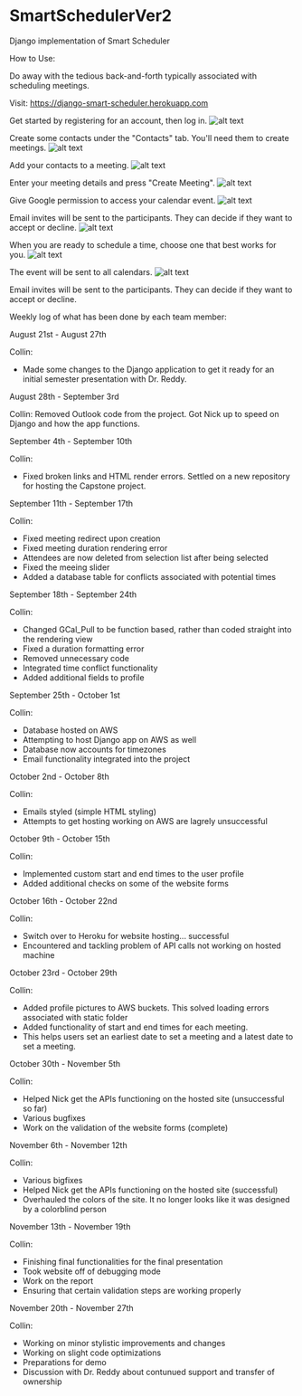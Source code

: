 # SmartSchedulerVer2
Django implementation of Smart Scheduler

How to Use:

Do away with the tedious back-and-forth typically associated with scheduling meetings.

Visit: https://django-smart-scheduler.herokuapp.com

Get started by registering for an account, then log in.
![alt text](https://github.com/collinbennett1999/SmartSchedulerVer2/blob/main/smart_scheduler/static/smart_scheduler/media/register.jpg)


Create some contacts under the "Contacts" tab. You'll need them to create meetings.
![alt text](https://github.com/collinbennett1999/SmartSchedulerVer2/blob/main/smart_scheduler/static/smart_scheduler/media/create_contact.jpg)

Add your contacts to a meeting.
![alt text](https://github.com/collinbennett1999/SmartSchedulerVer2/blob/main/smart_scheduler/static/smart_scheduler/media/add_contacts.jpg)

Enter your meeting details and press "Create Meeting".
![alt text](https://github.com/collinbennett1999/SmartSchedulerVer2/blob/main/smart_scheduler/static/smart_scheduler/media/create_meeting.jpg)

Give Google permission to access your calendar event.
![alt text](https://github.com/collinbennett1999/SmartSchedulerVer2/blob/main/smart_scheduler/static/smart_scheduler/media/api.jpg)

Email invites will be sent to the participants. They can decide if they want to accept or decline.
![alt text](https://github.com/collinbennett1999/SmartSchedulerVer2/blob/main/smart_scheduler/static/smart_scheduler/media/email.jpg)

When you are ready to schedule a time, choose one that best works for you.
![alt text](https://github.com/collinbennett1999/SmartSchedulerVer2/blob/main/smart_scheduler/static/smart_scheduler/media/schedule.jpg)

The event will be sent to all calendars.
![alt text](https://github.com/collinbennett1999/SmartSchedulerVer2/blob/main/smart_scheduler/static/smart_scheduler/media/event.jpg)



Email invites will be sent to the participants. They can decide if they want to accept or decline.


Weekly log of what has been done by each team member:

August 21st - August 27th

Collin:
- Made some changes to the Django application to get it ready for an initial semester presentation with Dr. Reddy. 

August 28th - September 3rd

Collin:
Removed Outlook code from the project. Got Nick up to speed on Django and how the app functions. 

September 4th - September 10th

Collin:
- Fixed broken links and HTML render errors. Settled on a new repository for hosting the Capstone project. 

September 11th - September 17th

Collin:
- Fixed meeting redirect upon creation
- Fixed meeting duration rendering error
- Attendees are now deleted from selection list after being selected
- Fixed the meeing slider
- Added a database table for conflicts associated with potential times

September 18th - September 24th

Collin:
- Changed GCal_Pull to be function based, rather than coded straight into the rendering view
- Fixed a duration formatting error
- Removed unnecessary code
- Integrated time conflict functionality
- Added additional fields to profile

September 25th - October 1st

Collin:
- Database hosted on AWS
- Attempting to host Django app on AWS as well
- Database now accounts for timezones
- Email functionality integrated into the project

October 2nd - October 8th

Collin:
- Emails styled (simple HTML styling)
- Attempts to get hosting working on AWS are lagrely unsuccessful


October 9th - October 15th

Collin:
- Implemented custom start and end times to the user profile
- Added additional checks on some of the website forms


October 16th - October 22nd

Collin:
- Switch over to Heroku for website hosting... successful
- Encountered and tackling problem of API calls not working on hosted machine

October 23rd - October 29th

Collin:
- Added profile pictures to AWS buckets. This solved loading errors associated with static folder
- Added functionality of start and end times for each meeting. 
- This helps users set an earliest date to set a meeting and a latest date to set a meeting. 

October 30th - November 5th

Collin:
- Helped Nick get the APIs functioning on the hosted site (unsuccessful so far)
- Various bugfixes
- Work on the validation of the website forms (complete)

November 6th - November 12th

Collin:
- Various bigfixes
- Helped Nick get the APIs functioning on the hosted site (successful)
- Overhauled the colors of the site. It no longer looks like it was designed by a colorblind person


November 13th - November 19th

Collin:
- Finishing final functionalities for the final presentation
- Took website off of debugging mode
- Work on the report
- Ensuring that certain validation steps are working properly

November 20th - November 27th

Collin: 
- Working on minor stylistic improvements and changes
- Working on slight code optimizations
- Preparations for demo
- Discussion with Dr. Reddy about contunued support and transfer of ownership




